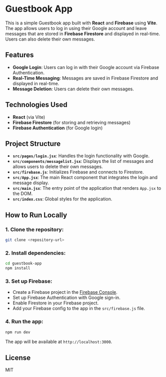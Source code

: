 # Guestbook App

This is a simple Guestbook app built with **React** and **Firebase** using **Vite**. The app allows users to log in using their Google account and leave messages that are stored in **Firebase Firestore** and displayed in real-time. Users can also delete their own messages.

## Features

- **Google Login**: Users can log in with their Google account via Firebase Authentication.
- **Real-Time Messaging**: Messages are saved in Firebase Firestore and displayed in real-time.
- **Message Deletion**: Users can delete their own messages.

## Technologies Used

- **React** (via Vite)
- **Firebase Firestore** (for storing and retrieving messages)
- **Firebase Authentication** (for Google login)

## Project Structure

- **`src/pages/login.jsx`**: Handles the login functionality with Google.
- **`src/components/messagelist.jsx`**: Displays the list of messages and allows users to delete their own messages.
- **`src/firebase.js`**: Initializes Firebase and connects to Firestore.
- **`src/App.jsx`**: The main React component that integrates the login and message display.
- **`src/main.jsx`**: The entry point of the application that renders `App.jsx` to the DOM.
- **`src/index.css`**: Global styles for the application.


## How to Run Locally

### 1. Clone the repository:

```bash
git clone <repository-url>
```

### 2. Install dependencies:

```bash
cd guestbook-app
npm install
```

### 3. Set up Firebase:

- Create a Firebase project in the [Firebase Console](https://console.firebase.google.com/).
- Set up Firebase Authentication with Google sign-in.
- Enable Firestore in your Firebase project.
- Add your Firebase config to the app in the `src/firebase.js` file.

### 4. Run the app:

```bash
npm run dev
```

The app will be available at `http://localhost:3000`.

## License

MIT
